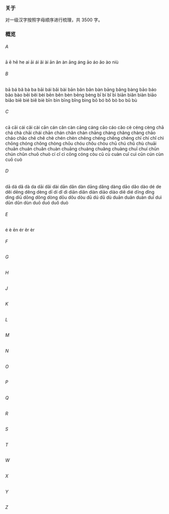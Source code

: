 ### 关于

对一级汉字按照字母顺序进行梳理，共 3500 字。

### 概览

###### A

ā ē hē he ai āi ái ǎi ài ān ǎn àn āng áng āo áo ǎo ào niù

###### B

bā bá bǎ bà ba bāi bái bǎi bài bān bǎn bǎn bàn bāng bǎng bàng bāo báo bǎo bào bēi běi bèi bēn běn bèn bēng bèng bī bí bǐ bì biān biǎn biàn biāo biǎo biē bié biě biè bīn bìn bīng bǐng bìng bō bó bǒ bò bo bǔ bù

###### C

cā cāi cái cǎi cài cān cán cǎn càn cāng cáng cāo cáo cǎo cè céng cèng chā chá chà chāi chái chān chán chǎn chàn chāng cháng chǎng chàng chāo cháo chǎo chē chě chè chén chèn chēng chéng chěng chèng chī chí chǐ chì chōng chóng chǒng chòng chōu chóu chǒu chòu chū chú chǔ chù chuāi chuān chuán chuǎn chuàn chuāng chuáng chuǎng chuàng chuī chuí chūn chún chǔn chuō chuò cí cǐ cì cōng cóng còu cū cù cuàn cuī cuì cūn cún cùn cuō cuò

###### D

dā dá dǎ dà da dāi dǎi dài dān dǎn dàn dāng dǎng dàng dāo dǎo dào dé de děi dēng děng dèng dī dí dǐ dì diān diǎn diàn diāo diào diē dié dīng dǐng dìng diū dōng dǒng dòng dōu dǒu dòu dū dú dǔ dù duān duǎn duàn duī duì dūn dǔn dùn duō duó duǒ duò

###### E

é è ēn ér ěr èr

###### F

###### G

###### H

###### J

###### K

###### L

###### M

###### N

###### O

###### P

###### Q

###### R

###### S

###### T

###### W

###### X

###### Y

###### Z
